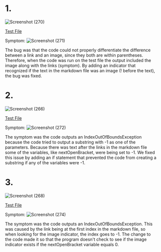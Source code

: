 # 1.
![Screenshot (270)](https://user-images.githubusercontent.com/97714738/153325728-7b6ea480-4247-481d-8d84-95422277b15e.png)

[Test File](https://github.com/aconsiglio03/markdown-parse/blob/main/test-file2.md)

Symptom:
![Screenshot (271)](https://user-images.githubusercontent.com/97714738/153336949-99debe61-e842-4273-81e9-1cf6d0c64af4.png)

The bug was that the code could not properly differentiate the difference between a link and an image, since they both are within parentheses. Therefore, when the code was run on the test file the output included the image along with the links (symptom). By adding an indicator that recognized if the text in the markdown file was an image (! before the text), the bug was fixed.


# 2.
![Screenshot (266)](https://user-images.githubusercontent.com/97714738/153323334-c787b6f9-c5ed-404d-8774-47b75101cdbd.png)

[Test File](https://github.com/aconsiglio03/markdown-parse/blob/main/test-file3.md)

Symptom:
![Screenshot (272)](https://user-images.githubusercontent.com/97714738/153337454-68ba11d3-02c2-4d4a-85a4-4b8f2577c61d.png)

The symptom was the code outputs an IndexOutOfBoundsException because the code tried to output a substring with -1 as one of the parameters. Because there was text after the links in the markdown file some of the variables, like nextOpenBracket, were being set to -1. We fixed this issue by adding an if statement that prevented the code from creating a substring if any of the variables were -1.


# 3.
![Screenshot (268)](https://user-images.githubusercontent.com/97714738/153325460-c82f8e8c-bf95-41bd-9a27-a4572cf3dd66.png)

[Test File](https://github.com/aconsiglio03/markdown-parse/blob/main/test-file8.md)

Symptom:
![Screenshot (274)](https://user-images.githubusercontent.com/97714738/153339173-e8ee7b36-df0c-4e47-a592-e7a697dc6446.png)


The symptom was the code outputs an IndexOutOfBoundsException. This was caused by the link being at the first index in the markdown file, so when looking for the image indicator, the index goes to -1. The change to the code made it so that the program doesn't check to see if the image indicator exists if the nextOpenBracket variable equals 0.
